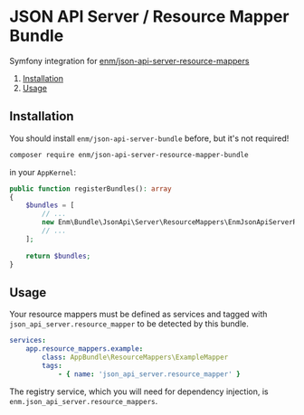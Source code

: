 JSON API Server / Resource Mapper Bundle
=======================================

Symfony integration for [enm/json-api-server-resource-mappers](https://eosnewmedia.github.io/JSON-API-Server-Resource-Mappers/)

1. [Installation](#installation)
1. [Usage](#usage)

## Installation

You should install `enm/json-api-server-bundle` before, but it's not required!

```bash
composer require enm/json-api-server-resource-mapper-bundle
```

in your `AppKernel`:

```php
public function registerBundles(): array
{
    $bundles = [
        // ...
        new Enm\Bundle\JsonApi\Server\ResourceMappers\EnmJsonApiServerResourceMapperBundle(),
        // ...
    ];
    
    return $bundles;
}
```

## Usage
Your resource mappers must be defined as services and tagged with `json_api_server.resource_mapper` to be detected by this bundle.

```yaml
services:
    app.resource_mappers.example:
        class: AppBundle\ResourceMappers\ExampleMapper
        tags:
            - { name: 'json_api_server.resource_mapper' }
```

The registry service, which you will need for dependency injection, is `enm.json_api_server.resource_mappers`. 
